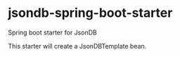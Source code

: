 # jsondb-spring-boot-starter
Spring boot starter for JsonDB

This starter will create a JsonDBTemplate bean.
